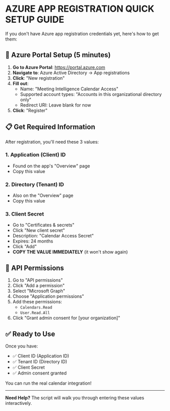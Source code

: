 # AZURE APP REGISTRATION QUICK SETUP GUIDE

If you don't have Azure app registration credentials yet, here's how to get them:

## 🔧 Azure Portal Setup (5 minutes)

1. **Go to Azure Portal**: https://portal.azure.com
2. **Navigate to**: Azure Active Directory → App registrations 
3. **Click**: "New registration"
4. **Fill out**:
   - Name: "Meeting Intelligence Calendar Access"
   - Supported account types: "Accounts in this organizational directory only"
   - Redirect URI: Leave blank for now
5. **Click**: "Register"

## 📋 Get Required Information

After registration, you'll need these 3 values:

### 1. Application (Client) ID
- Found on the app's "Overview" page
- Copy this value

### 2. Directory (Tenant) ID  
- Also on the "Overview" page
- Copy this value

### 3. Client Secret
- Go to "Certificates & secrets" 
- Click "New client secret"
- Description: "Calendar Access Secret"
- Expires: 24 months
- Click "Add"
- **COPY THE VALUE IMMEDIATELY** (it won't show again)

## 🔑 API Permissions

1. Go to "API permissions"
2. Click "Add a permission"
3. Select "Microsoft Graph"
4. Choose "Application permissions"
5. Add these permissions:
   - `Calendars.Read`
   - `User.Read.All`
6. Click "Grant admin consent for [your organization]"

## ✅ Ready to Use

Once you have:
- ✅ Client ID (Application ID)
- ✅ Tenant ID (Directory ID) 
- ✅ Client Secret
- ✅ Admin consent granted

You can run the real calendar integration!

---

**Need Help?** The script will walk you through entering these values interactively.